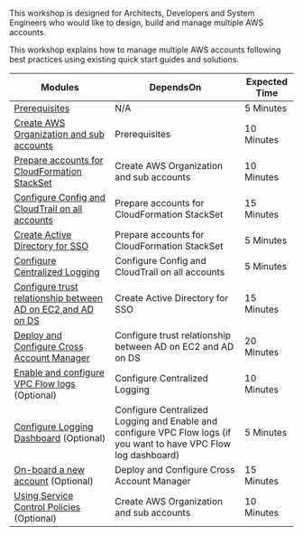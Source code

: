 This workshop is designed for Architects, Developers and System Engineers who would like to design, build and manage multiple AWS accounts.

This workshop explains how to manage multiple AWS accounts following best practices using existing quick start guides and solutions.

Modules|DependsOn|Expected Time
-------|---------|-------------
[Prerequisites](docs/prerequisites.md)|N/A|5 Minutes
[Create AWS Organization and sub accounts](docs/create-orgs.md)|Prerequisites|10 Minutes
[Prepare accounts for CloudFormation StackSet](docs/cfn-stackset-prepare.md)|Create AWS Organization and sub accounts|10 Minutes
[Configure Config and CloudTrail on all accounts](docs/security-baseline.md)|Prepare accounts for CloudFormation StackSet|15 Minutes
[Create Active Directory for SSO](docs/lz-ad-sso.md)|Prepare accounts for CloudFormation StackSet|5 Minutes
[Configure Centralized Logging](docs/centralized-logging.md)|Configure Config and CloudTrail on all accounts|5 Minutes  
[Configure trust relationship between AD on EC2 and AD on DS](docs/configure-trust-relationship.md)|Create Active Directory for SSO|15 Minutes
[Deploy and Configure Cross Account Manager](docs/cross-account-manager.md)|Configure trust relationship between AD on EC2 and AD on DS|20 Minutes
[Enable and configure VPC Flow logs](docs/configure-vpc-flow-logs.md) (Optional)|Configure Centralized Logging|10 Minutes
[Configure Logging Dashboard](docs/configure-logging-dashboard.md) (Optional)|Configure Centralized Logging and Enable and configure VPC Flow logs (if you want to have VPC Flow log dashboard)|5 Minutes
[On-board a new account](docs/on-board-new-account.md) (Optional)|Deploy and Configure Cross Account Manager|15 Minutes
[Using Service Control Policies](docs/apply-scp-ou.md) (Optional)|Create AWS Organization and sub accounts|10 Minutes  
